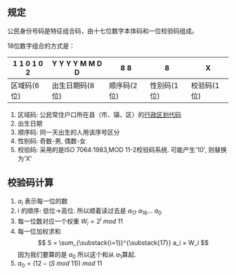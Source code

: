 ## 规定

公民身份号码是特征组合码，由十七位数字本体码和一位校验码组成。

18位数字组合的方式是：

| 1 1 0 1 0 2 | Y Y Y Y M M D D | 8 8 | 8 | X |
|--|--|--|--|--|
|区域码(6位)|出生日期码(8位)|顺序码(2位)|性别码(1位)|校验码(1位)|

1. 区域码: 公民常住户口所在县（市、镇、区）的[行政区划代码](https://zh.wikipedia.org/wiki/%E4%B8%AD%E5%8D%8E%E4%BA%BA%E6%B0%91%E5%85%B1%E5%92%8C%E5%9B%BD%E8%A1%8C%E6%94%BF%E5%8C%BA%E5%88%92%E4%BB%A3%E7%A0%81)
2. 出生日期
3. 顺序码: 同一天出生的人用该序号区分
4. 性别码: 奇数-男, 偶数-女
5. 校验码: 采用的是ISO 7064:1983,MOD 11-2校验码系统. 可能产生'10', 则替换为'X'

## 校验码计算

1. $a_i$ 表示每一位的数
2. i 的顺序: 低位->高位. 所以顺着读过去是 $a_{17} \ a_{16} ...\  a_{0}$
3. 每一位数对应一个权重 $W_i = 2^i\ mod\ 11$
4. 每一位加权求和
$$
S = \sum_{\substack{i=1}}^{\substack{17}} a_i × W_i
$$
因为我们要算的是 $a_0$ 所以这个和从 $a_1$算起.
5. $a_0=(12-(S\ mod\ 11))\ mod\ 11$